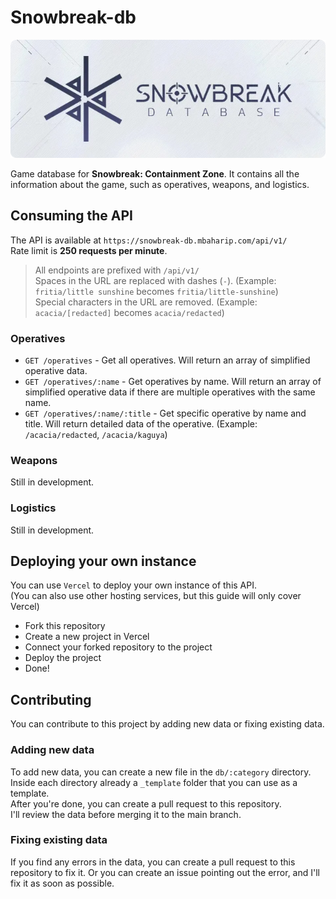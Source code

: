 # Snowbreak-db

<div style="text-align:center">
  <img src="public/img/banner.webp" alt="Banner">
</div>

Game database for **Snowbreak: Containment Zone**.
It contains all the information about the game, such as operatives, weapons, and logistics.

## Consuming the API

The API is available at `https://snowbreak-db.mbaharip.com/api/v1/`  
Rate limit is **250 requests per minute**.

> All endpoints are prefixed with `/api/v1/`  
> Spaces in the URL are replaced with dashes (`-`). (Example: `fritia/little sunshine` becomes `fritia/little-sunshine`)  
> Special characters in the URL are removed. (Example: `acacia/[redacted]` becomes `acacia/redacted`)

### Operatives

- `GET /operatives` - Get all operatives. Will return an array of simplified operative data.
- `GET /operatives/:name` - Get operatives by name. Will return an array of simplified operative data if there are multiple operatives with the same name.
- `GET /operatives/:name/:title` - Get specific operative by name and title. Will return detailed data of the operative. (Example: `/acacia/redacted`, `/acacia/kaguya`)

### Weapons

Still in development.

### Logistics

Still in development.

## Deploying your own instance

You can use `Vercel` to deploy your own instance of this API.  
(You can also use other hosting services, but this guide will only cover Vercel)

- Fork this repository
- Create a new project in Vercel
- Connect your forked repository to the project
- Deploy the project
- Done!

## Contributing

You can contribute to this project by adding new data or fixing existing data.

### Adding new data

To add new data, you can create a new file in the `db/:category` directory.  
Inside each directory already a `_template` folder that you can use as a template.  
After you're done, you can create a pull request to this repository.  
I'll review the data before merging it to the main branch.

### Fixing existing data

If you find any errors in the data, you can create a pull request to this repository to fix it.
Or you can create an issue pointing out the error, and I'll fix it as soon as possible.
